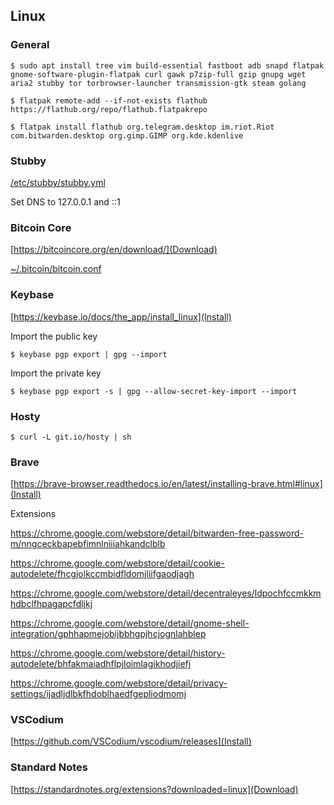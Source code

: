 ## Linux

### General

`$ sudo apt install tree vim build-essential fastboot adb snapd flatpak gnome-software-plugin-flatpak curl gawk p7zip-full gzip gnupg wget aria2 stubby tor torbrowser-launcher transmission-gtk steam golang`

`$ flatpak remote-add --if-not-exists flathub https://flathub.org/repo/flathub.flatpakrepo`

`$ flatpak install flathub org.telegram.desktop im.riot.Riot com.bitwarden.desktop org.gimp.GIMP org.kde.kdenlive`

### Stubby

[/etc/stubby/stubby.yml](/etc/stubby/stubby.yml)

Set DNS to 127.0.0.1 and ::1

### Bitcoin Core

[https://bitcoincore.org/en/download/](Download)

[~/.bitcoin/bitcoin.conf](~/.bitcoin/bitcoin.conf)

### Keybase

[https://keybase.io/docs/the_app/install_linux](Install)

Import the public key

`$ keybase pgp export | gpg --import`

Import the private key

`$ keybase pgp export -s | gpg --allow-secret-key-import --import`

### Hosty

`$ curl -L git.io/hosty | sh`

### Brave

[https://brave-browser.readthedocs.io/en/latest/installing-brave.html#linux](Install)

Extensions

https://chrome.google.com/webstore/detail/bitwarden-free-password-m/nngceckbapebfimnlniiiahkandclblb

https://chrome.google.com/webstore/detail/cookie-autodelete/fhcgjolkccmbidfldomjliifgaodjagh

https://chrome.google.com/webstore/detail/decentraleyes/ldpochfccmkkmhdbclfhpagapcfdljkj

https://chrome.google.com/webstore/detail/gnome-shell-integration/gphhapmejobijbbhgpjhcjognlahblep

https://chrome.google.com/webstore/detail/history-autodelete/bhfakmaiadhflpjloimlagikhodjiefj

https://chrome.google.com/webstore/detail/privacy-settings/ijadljdlbkfhdoblhaedfgepliodmomj

### VSCodium

[https://github.com/VSCodium/vscodium/releases](Install)

### Standard Notes

[https://standardnotes.org/extensions?downloaded=linux](Download)
